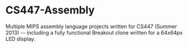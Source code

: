 CS447-Assembly
==============

Multiple MIPS assembly language projects written for CS447 (Summer 2013) -- including a fully functional 
Breakout clone written for a 64x64px LED display.
